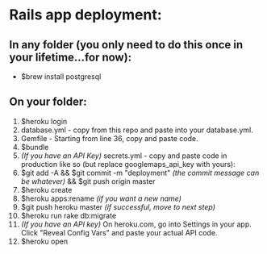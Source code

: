 # Rails app deployment: #

## In any folder (you only need to do this once in your lifetime...for now): ##
* $brew install postgresql

## On your folder: ##
1. $heroku login
2. database.yml - copy from this repo and paste into your database.yml.
3. Gemfile - Starting from line 36, copy and paste code.
4. $bundle
5. *(If you have an API Key)* secrets.yml - copy and paste code in production like so (but replace googlemaps_api_key with yours):
6. $git add -A && $git commit -m "deployment" *(the commit message can be whatever)* && $git push origin master
7. $heroku create
8. $heroku apps:rename <newname> *(if you want a new name)*
9. $git push heroku master *(if successful, move to next step)*
10. $heroku run rake db:migrate
11. *(If you have an API key)* On heroku.com, go into Settings in your app. Click "Reveal Config Vars" and paste your actual API code.
12. $heroku open
